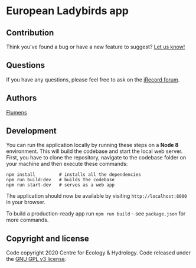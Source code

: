 # European Ladybirds app

## Contribution

Think you've found a bug or have a new feature to suggest?
[Let us know!](https://github.com/NERC-CEH/leu-app/issues)

## Questions

If you have any questions, please feel free to ask on the
[iRecord forum](http://www.brc.ac.uk/irecord/forum/26).

## Authors

[Flumens](https://flumens.io)

## Development

You can run the application locally by running these steps on a **Node 8** environment.
This will build the codebase and start the local web server. First, you have to clone the repository, navigate to the codebase folder on your machine and then execute these commands:

```
npm install         # installs all the dependencies
npm run build:dev   # builds the codebase
npm run start-dev   # serves as a web app
```

The application should now be available by visiting `http://localhost:8000` in your browser.

To build a production-ready app run `npm run build` - see `package.json` for more commands.

## Copyright and license

Code copyright 2020 Centre for Ecology & Hydrology.
Code released under the [GNU GPL v3 license](LICENSE).
